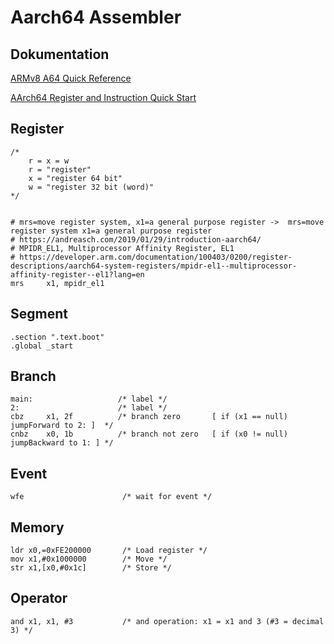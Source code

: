 # Aarch64 Assembler

## Dokumentation

[ARMv8 A64 Quick Reference](https://courses.cs.washington.edu/courses/cse469/18wi/Materials/arm64.pdf)

[AArch64 Register and Instruction Quick Start](https://wiki.cdot.senecacollege.ca/wiki/AArch64_Register_and_Instruction_Quick_Start)

## Register
```assembly
/*
    r = x = w  
    r = "register"  
    x = "register 64 bit"  
    w = "register 32 bit (word)"  
*/


# mrs=move register system, x1=a general purpose register ->  mrs=move register system x1=a general purpose register
# https://andreasch.com/2019/01/29/introduction-aarch64/
# MPIDR_EL1, Multiprocessor Affinity Register, EL1 
# https://developer.arm.com/documentation/100403/0200/register-descriptions/aarch64-system-registers/mpidr-el1--multiprocessor-affinity-register--el1?lang=en
mrs     x1, mpidr_el1 
```

## Segment
```assembly
.section ".text.boot"            
.global _start                   

```

## Branch
```assembly
main:                   /* label */
2:                      /* label */
cbz     x1, 2f          /* branch zero       [ if (x1 == null) jumpForward to 2: ]  */
cnbz    x0, 1b          /* branch not zero   [ if (x0 != null) jumpBackward to 1: ] */
```

## Event
```assembly
wfe                      /* wait for event */
```

## Memory
```assembly
ldr x0,=0xFE200000       /* Load register */
mov x1,#0x1000000        /* Move */
str x1,[x0,#0x1c]        /* Store */
```

## Operator
```assembly
and x1, x1, #3           /* and operation: x1 = x1 and 3 (#3 = decimal 3) */
```

